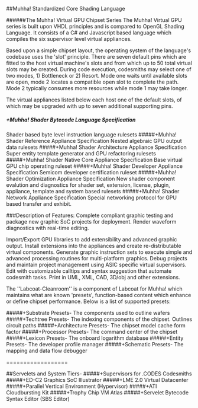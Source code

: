 ##Muhha! Standardized Core Shading Language

######The Muhha! Virtual GPU Chipset Series
The Muhha! Virtual GPU series is built upon VHDL principles and is compared to OpenGL Shading Language. It consists of a C# and Javascript based language which compiles the six supervisor level virtual appliances. 

Based upon a simple chipset layout, the operating system of the language's codebase uses the 'slot' principle. There are seven default pins which are fitted to the host virtual machine's slots and from which up to 50 total virtual slots may be created. During code execution, codesmiths may select one of two modes, 1) Bottleneck or 2) Resort. Mode one waits until available slots are open, mode 2 locates a compatible open slot to complete the path. Mode 2 typically consumes more resources while mode 1 may take longer. 

The virtual appliances listed below each host one of the default slots, of which may be upgraded with up to seven additional supporting pins.

##### +Muhha! Shader Bytecode Language Specification
Shader based byte level instruction language rulesets
#####+Muhha! Shader Reference Appliance Specification
Nested algebraic GPU output data rulesets
#####+Muhha! Shader Architecture Appliance Specification
Super entity template generator and GPU refactoring rulesets
#####+Muhha! Shader Native Core Appliance Specification
Base virtual GPU chip operating ruleset
#####+Muhha! Shader Developer Appliance Specification
Semicom developer certification ruleset
#####+Muhha! Shader Optimization Appliance Specification
New shader component evalution and diagnostics for shader set, extension, license, plugin, appliance, template and  system based rulesets
#####+Muhha! Shader Network Appliance Specification
Special networking protocol for GPU based transfer and exhibit.

###Description of Features:
Complete compliant graphic testing and package new graphic SoC projects for deployment. Render waveform diagnostics with real-time editing.

 Import/Export GPU libraries to add extensibility and advanced graphic output.
 Install extensions into the appliances and create re-distributable virtual components.
 Generate graphic instruction sets to execute simple and advanced processing routines for multi-platform graphics.
 Debug projects and maintain project management using ASIC specific virtual  supervisors. 
 Edit with customizable calltips and syntax suggestion that automate codesmith tasks.
 Print in UML, XML, CAD, 3D/obj and other extensions.

The ''Labcoat-Cleanroom'' is a component of Labcoat for Muhha! which maintains what are known 'presets', function-based content which enhance or define chipset performance. Below is a list of supported presets:

#####+Substrate Presets- 
The components used to outline wafers
#####+Techtree Presets- 
The indexing components of the chipset. Outlines circuit paths
#####+Architecture Presets- 
The chipset model cache form factor
#####+Processor Presets- 
The command center of the chipset
#####+Lexicon Presets- 
The onboard logarithm database
#####+Entity Presets- 
The developer profile manager
#####+Schematic Presets- 
The mapping and data flow debugger

==================

##Servelets and System Tiers-
#####+Supervisors for .CODES Codesmiths
#####+ED-C2 Graphics SoC Illustrator
#####+LME 2.0 Virtual Datacenter 
#####+Parallel Vertical Environment (Hypervisor)
#####+ATI Cloudbursting Kit
#####+Trophy Chip VM Atlas
#####+Servelet Bytecode Syntax Editor (SBS Editor)
